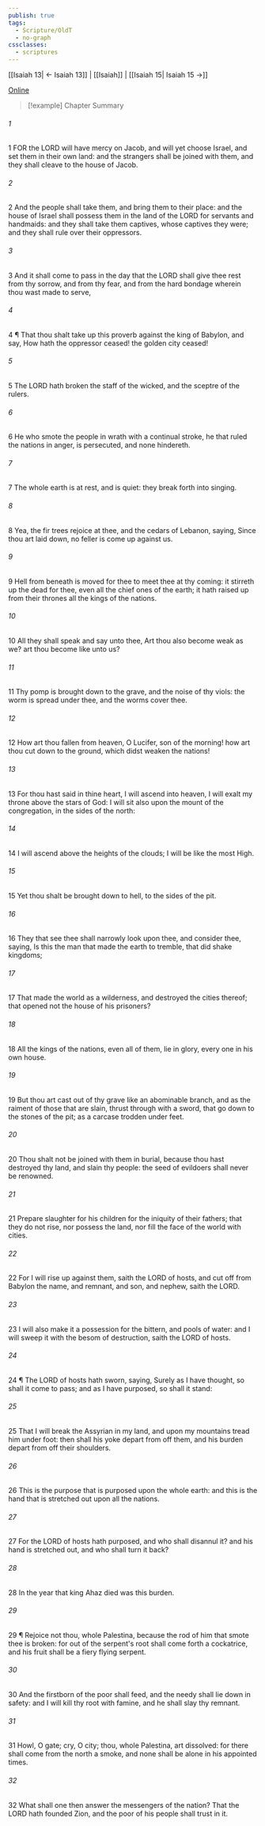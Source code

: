 ```yaml
---
publish: true
tags:
  - Scripture/OldT
  - no-graph
cssclasses:
  - scriptures
---
```

[[Isaiah 13| ← Isaiah 13]] | [[Isaiah]] | [[Isaiah 15| Isaiah 15 →]]

[Online](https://churchofjesuschrist.org/study/scriptures/ot/isa/14?lang=eng)

>[!example] Chapter Summary
>
###### 1
1 FOR the LORD will have mercy on Jacob, and will yet choose Israel, and set them in their own land: and the strangers shall be joined with them, and they shall cleave to the house of Jacob.
###### 2
2 And the people shall take them, and bring them to their place: and the house of Israel shall possess them in the land of the LORD for servants and handmaids: and they shall take them captives, whose captives they were; and they shall rule over their oppressors.
###### 3
3 And it shall come to pass in the day that the LORD shall give thee rest from thy sorrow, and from thy fear, and from the hard bondage wherein thou wast made to serve,
###### 4
4 ¶ That thou shalt take up this proverb against the king of Babylon, and say, How hath the oppressor ceased!  the golden city ceased!
###### 5
5 The LORD hath broken the staff of the wicked, and the sceptre of the rulers.
###### 6
6 He who smote the people in wrath with a continual stroke, he that ruled the nations in anger, is persecuted, and none hindereth.
###### 7
7 The whole earth is at rest, and is quiet: they break forth into singing.
###### 8
8 Yea, the fir trees rejoice at thee, and the cedars of Lebanon, saying, Since thou art laid down, no feller is come up against us.
###### 9
9 Hell from beneath is moved for thee to meet thee at thy coming: it stirreth up the dead for thee, even all the chief ones of the earth; it hath raised up from their thrones all the kings of the nations.
###### 10
10 All they shall speak and say unto thee, Art thou also become weak as we?  art thou become like unto us?
###### 11
11 Thy pomp is brought down to the grave, and the noise of thy viols: the worm is spread under thee, and the worms cover thee.
###### 12
12 How art thou fallen from heaven, O Lucifer, son of the morning!  how art thou cut down to the ground, which didst weaken the nations!
###### 13
13 For thou hast said in thine heart, I will ascend into heaven, I will exalt my throne above the stars of God: I will sit also upon the mount of the congregation, in the sides of the north:
###### 14
14 I will ascend above the heights of the clouds; I will be like the most High.
###### 15
15 Yet thou shalt be brought down to hell, to the sides of the pit.
###### 16
16 They that see thee shall narrowly look upon thee, and consider thee, saying, Is this the man that made the earth to tremble, that did shake kingdoms;
###### 17
17 That made the world as a wilderness, and destroyed the cities thereof; that opened not the house of his prisoners?
###### 18
18 All the kings of the nations, even all of them, lie in glory, every one in his own house.
###### 19
19 But thou art cast out of thy grave like an abominable branch, and as the raiment of those that are slain, thrust through with a sword, that go down to the stones of the pit; as a carcase trodden under feet.
###### 20
20 Thou shalt not be joined with them in burial, because thou hast destroyed thy land, and slain thy people: the seed of evildoers shall never be renowned.
###### 21
21 Prepare slaughter for his children for the iniquity of their fathers; that they do not rise, nor possess the land, nor fill the face of the world with cities.
###### 22
22 For I will rise up against them, saith the LORD of hosts, and cut off from Babylon the name, and remnant, and son, and nephew, saith the LORD.
###### 23
23 I will also make it a possession for the bittern, and pools of water: and I will sweep it with the besom of destruction, saith the LORD of hosts.
###### 24
24 ¶ The LORD of hosts hath sworn, saying, Surely as I have thought, so shall it come to pass; and as I have purposed, so shall it stand:
###### 25
25 That I will break the Assyrian in my land, and upon my mountains tread him under foot: then shall his yoke depart from off them, and his burden depart from off their shoulders.
###### 26
26 This is the purpose that is purposed upon the whole earth: and this is the hand that is stretched out upon all the nations.
###### 27
27 For the LORD of hosts hath purposed, and who shall disannul it?  and his hand is stretched out, and who shall turn it back?
###### 28
28 In the year that king Ahaz died was this burden.
###### 29
29 ¶ Rejoice not thou, whole Palestina, because the rod of him that smote thee is broken: for out of the serpent's root shall come forth a cockatrice, and his fruit shall be a fiery flying serpent.
###### 30
30 And the firstborn of the poor shall feed, and the needy shall lie down in safety: and I will kill thy root with famine, and he shall slay thy remnant.
###### 31
31 Howl, O gate; cry, O city; thou, whole Palestina, art dissolved: for there shall come from the north a smoke, and none shall be alone in his appointed times.
###### 32
32 What shall one then answer the messengers of the nation?  That the LORD hath founded Zion, and the poor of his people shall trust in it.



